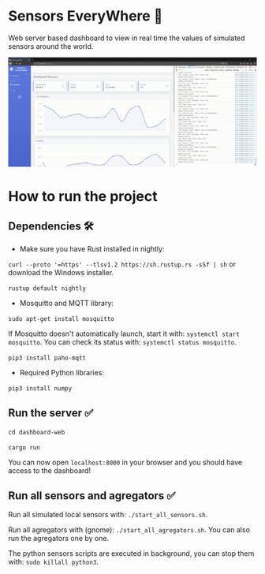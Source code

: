 # Sensors EveryWhere 🚀

Web server based dashboard to view in real time the values of simulated sensors around the world.

![](doc/SEW.gif)

# How to run the project

## Dependencies 🛠

- Make sure you have Rust installed in nightly:

`curl --proto '=https' --tlsv1.2 https://sh.rustup.rs -sSf | sh` or download the Windows installer.

`rustup default nightly`

- Mosquitto and MQTT library:
 
`sudo apt-get install mosquitto`
 
 If Mosquitto doesn't automatically launch, start it with: `systemctl start mosquitto`. You can check its status with: `systemctl status mosquitto`.
 
`pip3 install paho-mqtt`

- Required Python libraries:

`pip3 install numpy`

## Run the server ✅

`cd dashboard-web`

`cargo run`

You can now open `localhost:8000` in your browser and you should have access to the dashboard!

## Run all sensors and agregators ✅

Run all simulated local sensors with: `./start_all_sensors.sh`.

Run all agregators with (gnome): `./start_all_agregators.sh`. You can also run the agregators one by one.

The python sensors scripts are executed in background, you can stop them with: `sudo killall python3`.
